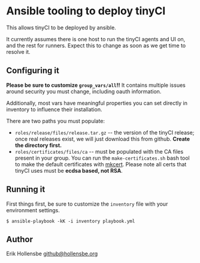 # Ansible tooling to deploy tinyCI

This allows tinyCI to be deployed by ansible.

It currently assumes there is one host to run the tinyCI agents and UI on, and
the rest for runners. Expect this to change as soon as we get time to resolve
it.

## Configuring it

**Please be sure to customize `group_vars/all`!!** It contains multiple issues
around security you must change, including oauth information.

Additionally, most vars have meaningful properties you can set directly in
inventory to influence their installation.

There are two paths you must populate:

- `roles/release/files/release.tar.gz` -- the version of the tinyCI release;
  once real releases exist, we will just download this from github. **Create the
  directory first.**
- `roles/certificates/files/ca` -- must be populated with the CA files present
  in your group. You can run the `make-certificates.sh` bash tool to make the
  default certificates with [mkcert](https://github.com/FiloSottile/mkcert).
  Please note all certs that tinyCI uses must be **ecdsa based, not RSA**.

## Running it

First things first, be sure to customize the `inventory` file with your
environment settings.

```
$ ansible-playbook -kK -i inventory playbook.yml
```

## Author

Erik Hollensbe <github@hollensbe.org>
